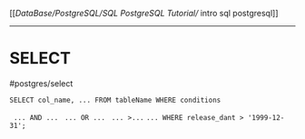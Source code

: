 [[_DataBase/PostgreSQL/SQL PostgreSQL Tutorial/_ intro sql postgresql]]


----
# SELECT
#postgres/select

`SELECT col_name, ... FROM tableName WHERE conditions`

` ... AND ...`
` ... OR ...`
` ... >...`
`... WHERE release_dant > '1999-12-31';`




